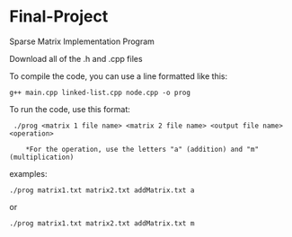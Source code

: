 # Final-Project

Sparse Matrix Implementation Program

Download all of the .h and .cpp files

To compile the code, you can use a line formatted like this:

    g++ main.cpp linked-list.cpp node.cpp -o prog

To run the code, use this format:

     ./prog <matrix 1 file name> <matrix 2 file name> <output file name> <operation>
     
        *For the operation, use the letters "a" (addition) and "m" (multiplication)
   
 examples:
 
    ./prog matrix1.txt matrix2.txt addMatrix.txt a
 
 or
 
    ./prog matrix1.txt matrix2.txt addMatrix.txt m
